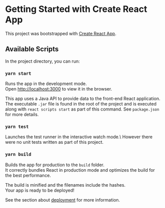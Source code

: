 # Getting Started with Create React App

This project was bootstrapped with [Create React App](https://github.com/facebook/create-react-app).

## Available Scripts

In the project directory, you can run:

### `yarn start`

Runs the app in the development mode.\
Open [http://localhost:3000](http://localhost:3000) to view it in the browser.

This app uses a Java API to provide data to the front-end React application. The executable `.jar` file is found in the root of the project and is executed along with `react scripts start` as part of this command. See `package.json` for more details.

### `yarn test`

Launches the test runner in the interactive watch mode.\ However there were no unit tests written as part of this project.

### `yarn build`

Builds the app for production to the `build` folder.\
It correctly bundles React in production mode and optimizes the build for the best performance.

The build is minified and the filenames include the hashes.\
Your app is ready to be deployed!

See the section about [deployment](https://facebook.github.io/create-react-app/docs/deployment) for more information.
